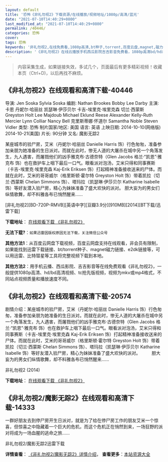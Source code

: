```yaml
---
layout: default
title: '恐怖《非礼勿视2》下载资源/在线播放/视频地址/1080p/高清/蓝光'
date: "2021-07-10T14:40:29+0800"
last_modified_at: "2021-07-10T14:40:29+0800"
permalink: /40446/
categories: 恐怖
cover:
tags: 恐怖
keywords: '非礼勿视2,在线免费看,1080p高清,bt种子,torrent,百度云盘,magnet,磁力链,迅雷下载资源'
description: '《非礼勿视2》在线云播放手机西瓜影院吉吉影音免费看，1080p高清bd/hd未删减完整版和tc抢先枪版，mkv/mp4格式，附带bt/torrent种子、magnet/磁力链、百度云盘、网盘资源迅雷下载链接'
---
```


>内容采集生成，如果链接失效，多试几个，页面最后有更多精彩视频！收藏本页（Ctrl+D)，以后再找不麻烦。


## 《非礼勿视2》在线观看和高清下载-40446

导演: Jen Soska Sylvia Soska 编剧: Nathan Brookes Bobby Lee Darby 主演: 卡恩 丹妮尔·哈丽丝 凯瑟琳·伊莎贝尔 卡吉-埃里克·埃里克森 切兰·西蒙斯 Greyston Holt Lee Majdoub Michael Eklund Reese Alexander Kelly-Ruth Mercier Lynn Colliar Nancy Bell 克里斯蒂娜·怀道尔 Samantha Noble Steven Vidler 类型: 恐怖 制片国家/地区: 美国 语言: 英语 上映日期: 2014-10-10(网络版) 2014-10-21(美国) 片长: 90分钟 又名: 魔影无踪2

某座城市的验尸房，艾米（丹妮尔·哈丽丝 Danielle Harris 饰）行色匆匆，准备参加亲朋为她准备的生日派对。而就在此时，惨无人道的大屠杀在城中另一个角落发生，九人遇害，而屠戮他们的凶手雅克布·古德奈特（Glen Jacobs 格兰·“凯恩”·雅克布 饰）也在救护车上咽下最后一口气。眼看派对泡汤，艾米只得和同事赛斯（卡吉-埃里克·埃里克森 Kaj-Erik Eriksen 饰）打起精神准备接收送来的尸体。而就在此时，艾米的哥哥威尔（格里斯顿·霍尔特 Greyston Holt 饰）带着凯拉（切兰·西蒙斯 Chelan Simmons 饰）、塔玛拉（凯瑟琳·伊莎贝尔 Katharine Isabelle 饰）等好友潜入验尸房，精心为妹妹准备了盛大欢快的派对。 胆大妄为的男女们纵情歌舞，却不料雅各布已悄然醒来……


[非礼勿视2][BD-720P-RMVB][英语中字][豆瓣3.9分][910MB][2014][BT下载/迅雷下载]

**下载地址**： [在线观看下载 《非礼勿视2》](https://www.btdx8.com/torrent/see_no_evil_2_2014.html) 


**无法下载?**：`如果迅雷因版权原因无法下载，关注微信公众号 `

**其他方法1**：从百度云网盘下载视频，百度云网盘支持在线观看，非会员有限制，如果能找到迅雷下载链接、bt/torrent种子、magnet磁力链接、e2dk链接等，可以用迅雷、比特彗星等工具将完整视频下载到本地。

**其他方法2**：用手机云播、西瓜影院、吉吉影音等在线免费观看《非礼勿视2》，一般提供1080p高清、hd/bd高清视频、tc抢先版视频，视频为mkv或mp4格式，不同站点视频质量和播放速度不同。


## 《非礼勿视2》在线观看和高清下载-20574

剧情介绍：某座城市的验尸房，艾米（丹妮尔·哈丽丝 Danielle Harris 饰）行色匆匆，准备参加亲朋为她准备的生日派对。而就在此时，惨无人道的大屠杀在城中另一个角落发生，九人遇害，而屠戮他们的凶手雅克布·古德奈特（Glen Jacobs 格兰·“凯恩”·雅克布 饰）也在救护车上咽下最后一口气。眼看派对泡汤，艾米只得和同事赛斯（卡吉-埃里克·埃里克森 Kaj-Erik Eriksen 饰）打起精神准备接收送来的尸体。而就在此时，艾米的哥哥威尔（格里斯顿·霍尔特 Greyston Holt 饰）带着凯拉（切兰·西蒙斯 Chelan Simmons 饰）、塔玛拉（凯瑟琳·伊莎贝尔 Katharine Isabelle 饰）等好友潜入验尸房，精心为妹妹准备了盛大欢快的派对。  　　胆大妄为的男女们纵情歌舞，却不料雅各布已悄然醒来……


非礼勿视2 (2014)

**下载地址**： [在线观看下载 《非礼勿视2》](https://www.btbtdy.me/btdy/dy1795.html) 


## 《非礼勿视2/魔影无踪2》在线观看和高清下载-14333

一群好朋友去到停尸房开生日派对，就是为了给在停尸房工作的朋友艾米一个惊喜，但惊喜之中隐藏着一个巨大的危机，而这个危机正在悄然到来，一场狂野的派对将成为一场血腥的逃命之旅……


非礼勿视2/魔影无踪2迅雷下载

**详情查看**： [《非礼勿视2/魔影无踪2》详情介绍](/movie/14333/)， **查看更多**：[本站资源大全](/movie/t/all/)


